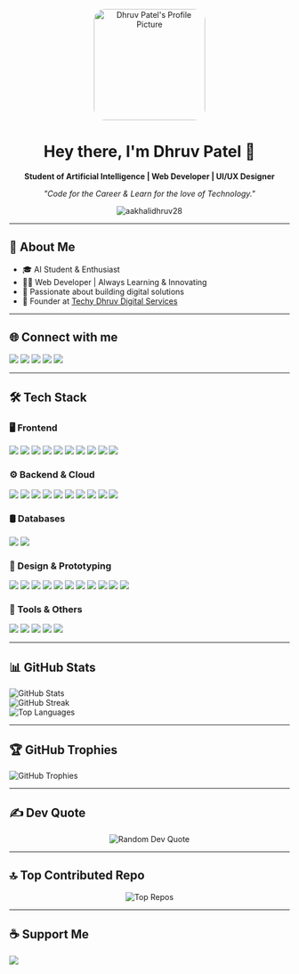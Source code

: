 
<p align="center">
  <img src="https://media1.giphy.com/media/cmCEsJZHYBPels360q/200w.gif?cid=6c09b952gv3f9ikw7y3fcc3xt08k48xcbpn9una36kx2gfa9&ep=v1_stickers_search&rid=200w.gif&ct=s" width="200" alt="Dhruv Patel's Profile Picture" style="border-radius:10%;">
</p>

<h1 align="center">Hey there, I'm Dhruv Patel 👋</h1>
<p align="center"><b>Student of Artificial Intelligence | Web Developer | UI/UX Designer</b></p>

<p align="center">
  <i>"Code for the Career & Learn for the love of Technology."</i>
</p>

<p align="center">
  <img src="https://komarev.com/ghpvc/?username=aakhalidhruv28&label=Profile%20views&color=0e75b6&style=flat" alt="aakhalidhruv28" />
</p>

---

## 🌟 About Me
- 🎓 AI Student & Enthusiast
- 👨‍💻 Web Developer | Always Learning & Innovating
- 🚀 Passionate about building digital solutions
- 💼 Founder at [Techy Dhruv Digital Services](https://techydhruv.com)

---

## 🌐 Connect with me
<p>
  <a href="https://linktr.ee/dhruvrpatel"><img src="https://img.shields.io/badge/Linktree-39E09B?style=for-the-badge&logo=linktree&logoColor=white" /></a>
  <a href="https://www.linkedin.com/in/dhruvrpatel28102006/"><img src="https://img.shields.io/badge/LinkedIn-%230077B5.svg?style=for-the-badge&logo=linkedin&logoColor=white" /></a>
  <a href="https://discord.gg/AGh5sJF8q5"><img src="https://img.shields.io/badge/Discord-%237289DA.svg?style=for-the-badge&logo=discord&logoColor=white" /></a>
  <a href="https://instagram.com/dhruv.aakhali._.28"><img src="https://img.shields.io/badge/Instagram-%23E4405F.svg?style=for-the-badge&logo=Instagram&logoColor=white" /></a>
  <a href="mailto:dhruvaakhali@gmail.com"><img src="https://img.shields.io/badge/Email-D14836?style=for-the-badge&logo=gmail&logoColor=white" /></a>
</p>

---

## 🛠️ Tech Stack

### 🖥️ Frontend
<p>
  <img src="https://img.shields.io/badge/HTML5-%23E34F26?style=for-the-badge&logo=html5&logoColor=white" />
  <img src="https://img.shields.io/badge/CSS3-%231572B6?style=for-the-badge&logo=css3&logoColor=white" />
  <img src="https://img.shields.io/badge/JavaScript-%23323330?style=for-the-badge&logo=javascript&logoColor=%23F7DF1E" />
  <img src="https://img.shields.io/badge/Markdown-%23000000?style=for-the-badge&logo=markdown&logoColor=white" />
  <img src="https://img.shields.io/badge/Bootstrap-%238511FA?style=for-the-badge&logo=bootstrap&logoColor=white" />
  <img src="https://img.shields.io/badge/TailwindCSS-%2338B2AC?style=for-the-badge&logo=tailwind-css&logoColor=white" />
  <img src="https://img.shields.io/badge/jQuery-%230769AD?style=for-the-badge&logo=jquery&logoColor=white" />
  <img src="https://img.shields.io/badge/Flutter-%2302569B?style=for-the-badge&logo=Flutter&logoColor=white" />
  <img src="https://img.shields.io/badge/Three.js-black?style=for-the-badge&logo=three.js&logoColor=white" />
  <img src="https://img.shields.io/badge/Chart.js-F5788D?style=for-the-badge&logo=chart.js&logoColor=white" />
</p>

### ⚙️ Backend & Cloud
<p>
  <img src="https://img.shields.io/badge/Node.js-6DA55F?style=for-the-badge&logo=node.js&logoColor=white" />
  <img src="https://img.shields.io/badge/Java-%23ED8B00?style=for-the-badge&logo=openjdk&logoColor=white" />
  <img src="https://img.shields.io/badge/Python-3670A0?style=for-the-badge&logo=python&logoColor=ffdd54" />
  <img src="https://img.shields.io/badge/Google%20Cloud-%234285F4?style=for-the-badge&logo=google-cloud&logoColor=white" />
  <img src="https://img.shields.io/badge/Firebase-%23039BE5?style=for-the-badge&logo=firebase" />
  <img src="https://img.shields.io/badge/Firebase-a08021?style=for-the-badge&logo=firebase&logoColor=ffcd34" />
  <img src="https://img.shields.io/badge/Vercel-%23000000?style=for-the-badge&logo=vercel&logoColor=white" />
  <img src="https://img.shields.io/badge/Heroku-%23430098?style=for-the-badge&logo=heroku&logoColor=white" />
  <img src="https://img.shields.io/badge/Netlify-%23000000?style=for-the-badge&logo=netlify&logoColor=%2300C7B7" />
  <img src="https://img.shields.io/badge/Apache-%23D42029?style=for-the-badge&logo=apache&logoColor=white" />
</p>

### 🛢️ Databases
<p>
  <img src="https://img.shields.io/badge/MongoDB-%234ea94b?style=for-the-badge&logo=mongodb&logoColor=white" />
  <img src="https://img.shields.io/badge/MySQL-4479A1?style=for-the-badge&logo=mysql&logoColor=white" />
</p>

### 🎨 Design & Prototyping
<p>
  <img src="https://img.shields.io/badge/Adobe-%23FF0000?style=for-the-badge&logo=adobe&logoColor=white" />
  <img src="https://img.shields.io/badge/Adobe%20Photoshop-%2331A8FF?style=for-the-badge&logo=adobe%20photoshop&logoColor=white" />
  <img src="https://img.shields.io/badge/Adobe%20Illustrator-%23FF9A00?style=for-the-badge&logo=adobe%20illustrator&logoColor=white" />
  <img src="https://img.shields.io/badge/Adobe%20XD-470137?style=for-the-badge&logo=Adobe%20XD&logoColor=%23FF61F6" />
  <img src="https://img.shields.io/badge/Adobe%20Lightroom-31A8FF?style=for-the-badge&logo=Adobe%20Lightroom&logoColor=white" />
  <img src="https://img.shields.io/badge/Adobe%20Dreamweaver-FF61F6?style=for-the-badge&logo=Adobe%20Dreamweaver&logoColor=white" />
  <img src="https://img.shields.io/badge/Adobe%20Acrobat%20Reader-EC1C24?style=for-the-badge&logo=Adobe%20Acrobat%20Reader&logoColor=white" />
  <img src="https://img.shields.io/badge/Canva-%2300C4CC?style=for-the-badge&logo=Canva&logoColor=white" />
  <img src="https://img.shields.io/badge/Figma-%23F24E1E?style=for-the-badge&logo=figma&logoColor=white" />
  <img src="https://img.shields.io/badge/Dribbble-EA4C89?style=for-the-badge&logo=dribbble&logoColor=white" />
  <img src="https://img.shields.io/badge/Framer-black?style=for-the-badge&logo=framer&logoColor=blue" />
</p>

### 🔧 Tools & Others
<p>
  <img src="https://img.shields.io/badge/NPM-%23CB3837?style=for-the-badge&logo=npm&logoColor=white" />
  <img src="https://img.shields.io/badge/WordPress-%23117AC9?style=for-the-badge&logo=WordPress&logoColor=white" />
  <img src="https://img.shields.io/badge/Arduino-00979D?style=for-the-badge&logo=Arduino&logoColor=white" />
  <img src="https://img.shields.io/badge/Raspberry_Pi-C51A4A?style=for-the-badge&logo=Raspberry-Pi" />
  <img src="https://img.shields.io/badge/Postman-FF6C37?style=for-the-badge&logo=postman&logoColor=white" />
</p>


---

## 📊 GitHub Stats
<p align="left">
  <img src="https://github-readme-stats.vercel.app/api?username=aakhalidhruv28&theme=apprentice&hide_border=true&include_all_commits=false&count_private=false" alt="GitHub Stats" />
  <br/>
  <img src="https://nirzak-streak-stats.vercel.app/?user=aakhalidhruv28&theme=apprentice&hide_border=true" alt="GitHub Streak" />
  <br/>
  <img src="https://github-readme-stats.vercel.app/api/top-langs/?username=aakhalidhruv28&theme=apprentice&hide_border=true&layout=compact" alt="Top Languages" />
</p>

---

## 🏆 GitHub Trophies
<p align="left">
  <img src="https://github-profile-trophy.vercel.app/?username=aakhalidhruv28&theme=default&no-frame=true&no-bg=false&margin-w=4" alt="GitHub Trophies" />
</p>

---

## ✍️ Dev Quote
<p align="center">
  <img src="https://quotes-github-readme.vercel.app/api?type=horizontal&theme=radical" alt="Random Dev Quote" />
</p>

---

## 🔝 Top Contributed Repo
<p align="center">
  <img src="https://github-contributor-stats.vercel.app/api?username=aakhalidhruv28&limit=5&theme=dark&combine_all_yearly_contributions=true" alt="Top Repos" />
</p>

---

## ☕ Support Me
<p>
  <a href="https://buymeacoffee.com/techydhruv28">
    <img src="https://img.shields.io/badge/Buy%20Me%20a%20Coffee-ffdd00?style=for-the-badge&logo=buy-me-a-coffee&logoColor=black" />
  </a>
</p>

<!-- Badges & stats sources:
- Shields.io: https://shields.io/
- GitHub Readme Stats: https://github.com/anuraghazra/github-readme-stats
- GitHub Streak: https://github.com/denvercoder1/github-readme-streak-stats
- GitHub Trophies: https://github.com/ryo-ma/github-profile-trophy
- Contributor Stats: https://github.com/LordDashMe/github-contributor-stats
- Quotes API: https://github.com/PiyushSuthar/github-readme-quotes
-->
